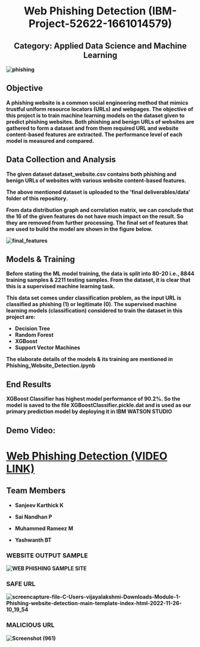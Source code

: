 <p>
  <h1 align="center"><b>Web Phishing Detection (IBM-Project-52622-1661014579) </h1>
</p>

<p>
  <h2 align="center"> Category: Applied Data Science and Machine Learning</h2>

</p>
  <img align="center" alt="phishing" src="https://user-images.githubusercontent.com/62670994/204077078-3fcbe247-223f-427b-946f-577ac49e638d.png">


## Objective

A phishing website is a common social engineering method that mimics trustful uniform resource locators (URLs) and webpages. The objective of this project is to train machine learning models on the dataset given to predict phishing websites. Both phishing and benign URLs of websites are gathered to form a dataset and from them required URL and website content-based features are extracted. The performance level of each model is measured and compared.

## Data Collection and Analysis

The given dataset dataset_website.csv contains both phishing and benign URLs of websites with various website content-based features. 

The above mentioned dataset is uploaded to the 'final deliverables/data' folder of this repository.

From data distribution graph and correlation matrix, we can conclude that the 16 of the given features do not have much impact on the result. So they are removed from further processing. The final set of features that are used to build the model are shown in the figure below.

![final_features](https://user-images.githubusercontent.com/64459672/199578614-f8cb7f81-9da0-43a8-b6eb-5381970a9768.png)


## Models & Training

Before stating the ML model training, the data is split into 80-20 i.e., 8844 training samples & 2211 testing samples. From the dataset, it is clear that this is a supervised machine learning task.

This data set comes under classification problem, as the input URL is classified as phishing (1) or legitimate (0). The supervised machine learning models (classification) considered to train the dataset in this project are:

- Decision Tree
- Random Forest
- XGBoost
- Support Vector Machines

The elaborate details of the models & its training are mentioned in Phishing_Website_Detection.ipynb

## End Results

XGBoost Classifier has highest model performance of 90.2%. So the model is saved to the file XGBoostClassifier.pickle.dat and is used as our primary prediction model by deploying it in IBM WATSON STUDIO

## Demo Video:

# [Web Phishing Detection (VIDEO LINK)](https://drive.google.com/drive/folders/1HwRFoYKWZ0sMZMM33wmChhGsmlhcxixY?usp=sharing)

## Team Members
* Sanjeev Karthick K 

* Sai Nandhan P

* Muhammed Rameez M

* Yashwanth BT

### WEBSITE OUTPUT SAMPLE 
![WEB PHISHING SAMPLE SITE](https://user-images.githubusercontent.com/62670994/204072600-bae0d8f4-c1b3-4667-b2f1-56e0fc572f12.png)

### SAFE URL
![screencapture-file-C-Users-vijayalakshmi-Downloads-Module-1-Phishing-website-detection-main-template-index-html-2022-11-26-10_19_54](https://user-images.githubusercontent.com/62670994/204074989-baed8729-180b-495a-85b4-bcfcde1b4617.png)

### MALICIOUS URL
![Screenshot (961)](https://user-images.githubusercontent.com/62670994/204077748-0ffbcb42-e050-46e5-8874-ade81454c2b7.png)


